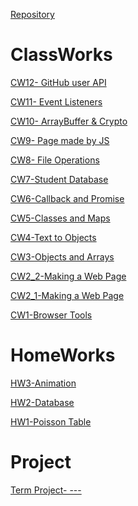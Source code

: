 <link rel="icon" sizes="192x192" href="JS.png">
<link rel="manifest" href="manifest.json">

[Repository](https://github.com/atahanata/ileriprogramlama2021/)

# ClassWorks

[CW12- GitHub user API](https://atahanata.github.io/ileriprogramlama2021/cw12/cw12.html)

[CW11- Event Listeners](https://atahanata.github.io/ileriprogramlama2021/cw11/cw11.html)

[CW10- ArrayBuffer & Crypto](https://atahanata.github.io/ileriprogramlama2021/cw10/cw10.html)

[CW9- Page made by JS](https://atahanata.github.io/ileriprogramlama2021/cw9/countingCw9.html)

[CW8- File Operations](https://atahanata.github.io/ileriprogramlama2021/cw8/cw8.html)

[CW7-Student Database](https://atahanata.github.io/ileriprogramlama2021/cw7/Students.html)

[CW6-Callback and Promise](https://atahanata.github.io/ileriprogramlama2021/cw6/asenkron.html)

[CW5-Classes and Maps](https://atahanata.github.io/ileriprogramlama2021/cw5/Inspector.html)

[CW4-Text to Objects](https://atahanata.github.io/ileriprogramlama2021/cw4/ObjectList.html)

[CW3-Objects and Arrays](https://atahanata.github.io/ileriprogramlama2021/cw3/chap4.html)

[CW2_2-Making a Web Page](https://atahanata.github.io/ileriprogramlama2021/cw2/Counting2)

[CW2_1-Making a Web Page](https://atahanata.github.io/ileriprogramlama2021/cw2/Counting)

[CW1-Browser Tools](https://atahanata.github.io/ileriprogramlama2021/cw1/cw1.png)


# HomeWorks

[HW3-Animation](https://atahanata.github.io/ileriprogramlama2021/animation/AtahanTrain.html)

[HW2-Database](https://atahanata.github.io/ileriprogramlama2021/HW2/Students.html)

[HW1-Poisson Table](https://atahanata.github.io/ileriprogramlama2021/HW1/HW1.html)



# Project

[Term Project- ---](https://atahanata.github.io/ileriprogramlama2021/)
